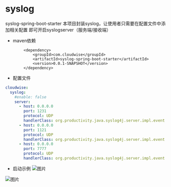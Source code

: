 # syslog
syslog-spring-boot-starter
本项目封装syslog，让使用者只需要在配置文件中添加相关配置 即可开启syslogserver（服务端/接收端）

- maven依赖
```pom
        <dependency>
            <groupId>com.cloudwise</groupId>
            <artifactId>syslog-spring-boot-starter</artifactId>
            <version>0.0.1-SNAPSHOT</version>
        </dependency>
```
- 配置文件
```yaml
cloudwise:
  syslog:
    #enable: false
    server:
      - host: 0.0.0.0
        port: 1231
        protocol: UDP
        handlerClass: org.productivity.java.syslog4j.server.impl.event.printstream.SystemErrSyslogServerEventHandler
      - host: 0.0.0.0
        port: 1121
        protocol: UDP
        handlerClass: org.productivity.java.syslog4j.server.impl.event.printstream.SystemErrSyslogServerEventHandler
      - host: 0.0.0.0
        port: 7777
        protocol: UDP
        handlerClass: org.productivity.java.syslog4j.server.impl.event.printstream.SystemErrSyslogServerEventHandler

```
- 启动示例
![图片](https://user-images.githubusercontent.com/44597411/126607211-bfdba270-9de1-4e7b-ad26-ec75747a6cf6.png)

![图片](https://user-images.githubusercontent.com/44597411/126607104-1e5e3620-2053-4efe-9437-65d08238f5a6.png)
